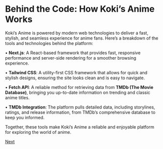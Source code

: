 
# **Behind the Code: How Koki’s Anime Works**

 Koki’s Anime is powered by modern web technologies to deliver a fast, stylish, and seamless experience for anime fans. Here’s a breakdown of the tools and technologies behind the platform:

•  **Next.js**: A React-based framework that provides fast, responsive performance and server-side rendering for a smoother browsing experience.

•  **Tailwind CSS**: A utility-first CSS framework that allows for quick and stylish designs, ensuring the site looks clean and is easy to navigate.

•  **Fetch API**: A reliable method for retrieving data from **TMDb (The Movie Database)**, bringing you up-to-date information on trending and classic anime titles.

•  **TMDb Integration**: The platform pulls detailed data, including storylines, ratings, and release information, from TMDb’s comprehensive database to keep you informed.

Together, these tools make Koki’s Anime a reliable and enjoyable platform for exploring the world of anime.

[Next](README_MEET_THE_TEAM.md)